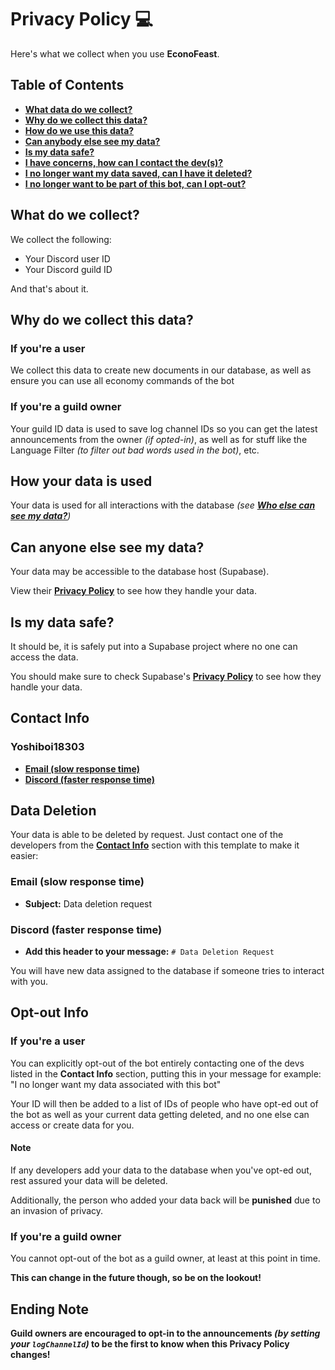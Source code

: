 ﻿# Privacy Policy :computer:

Here's what we collect when you use **EconoFeast**.

## Table of Contents

- **[What data do we collect?](#what-do-we-collect)**
- **[Why do we collect this data?](#why-do-we-collect-this-data)**
- **[How do we use this data?](#how-your-data-is-used)**
- **[Can anybody else see my data?](#can-anyone-else-see-my-data)**
- **[Is my data safe?](#is-my-data-safe)**
- **[I have concerns, how can I contact the dev(s)?](#contact-info)**
- **[I no longer want my data saved, can I have it deleted?](#data-deletion)**
- **[I no longer want to be part of this bot, can I opt-out?](#opt-out-info)**

## What do we collect?

We collect the following:

- Your Discord user ID
- Your Discord guild ID

And that's about it.

## Why do we collect this data?

### If you're a user

We collect this data to create new documents in our database, as well as ensure you can use all economy commands of the bot

### If you're a guild owner

Your guild ID data is used to save log channel IDs so you can get the latest announcements from the owner _(if opted-in)_, as well as for stuff like the Language Filter _(to filter out bad words used in the bot)_, etc.

## How your data is used

Your data is used for all interactions with the database _(see **[Who else can see my data?](#can-anybody-else-see-my-data)**)_

## Can anyone else see my data?

Your data may be accessible to the database host (Supabase).

View their **[Privacy Policy](https://supabase.com/privacy)** to see how they handle your data.

## Is my data safe?

It should be, it is safely put into a Supabase project where no one can access the data.

You should make sure to check Supabase's **[Privacy Policy](https://supabase.com/privacy)** to see how they handle your data.

## Contact Info

### Yoshiboi18303

- **[Email (slow response time)](mailto:yoshiboi18303.t@gmail.com)**
- **[Discord (faster response time)](https://discord.gg/53DZc5SWue)**

## Data Deletion

Your data is able to be deleted by request. Just contact one of the developers from the **[Contact Info](#contact-info)** section with this template to make it easier:

### Email (slow response time)

- **Subject:** Data deletion request

### Discord (faster response time)

- **Add this header to your message:** `# Data Deletion Request`

You will have new data assigned to the database if someone tries to interact with you.

## Opt-out Info

### If you're a user

You can explicitly opt-out of the bot entirely contacting one of the devs listed in the **Contact Info** section,
putting this in your message for example: "I no longer want my data associated with this bot"

Your ID will then be added to a list of IDs of people who have opt-ed out of the bot as well as your current data getting deleted, and no one else can access or create data for you.

#### Note

If any developers add your data to the database when you've opt-ed out, rest assured your data will be deleted.

Additionally, the person who added your data back will be **punished** due to an invasion of privacy.

### If you're a guild owner

You cannot opt-out of the bot as a guild owner, at least at this point in time.

**This can change in the future though, so be on the lookout!**

## Ending Note

**Guild owners are encouraged to opt-in to the announcements _(by setting your `logChannelId`)_ to be the first to know when this Privacy Policy changes!**
